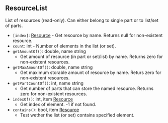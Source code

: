 ## ResourceList

List of resources (read-only). Can either belong to single part or to list/set of parts.

- `[index]`: [Resource](Resource.md) - Get resource by name. Returns null for non-existent resource.
- `count`: int - Number of elements in the list (or set).
- `getAmountOf()`: double, name string
  - Get amount of resource (in part or set/list) by name. Returns zero for non-existent resources.
- `getMaxAmountOf()`: double, name string
  - Get maximum storable amount of resource by name. Returs zero for non-existent resources.
- `getPartCountOf()`: int, name string
  - Get number of parts that can store the named resource. Returns zero for non-existent resources.
- `indexOf()`: int, item [Resource](Resource.md)
  - Get index of element. -1 if not found.
- `contains()`: bool, item [Resource](Resource.md)
  - Test wether the list (or set) contains specified element.
